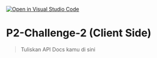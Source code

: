 [![Open in Visual Studio Code](https://classroom.github.com/assets/open-in-vscode-718a45dd9cf7e7f842a935f5ebbe5719a5e09af4491e668f4dbf3b35d5cca122.svg)](https://classroom.github.com/online_ide?assignment_repo_id=13325825&assignment_repo_type=AssignmentRepo)
# P2-Challenge-2 (Client Side)

> Tuliskan API Docs kamu di sini
